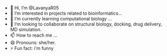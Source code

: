 - 👋 Hi, I’m @LavanyaR05
- 👀 I’m interested in projects related to bioinformatics...
- 🌱 I’m currently learning computational biology ...
- 💞️ I’m looking to collaborate on structural biology, docking, drug delivery, MD simulation.
- 📫 How to reach me ...
- 😄 Pronouns: she/her.
- ⚡ Fun fact: i'm funny

<!---
LavanyaR05/LavanyaR05 is a ✨ special ✨ repository because its `README.md` (this file) appears on your GitHub profile.
You can click the Preview link to take a look at your changes.
--->
